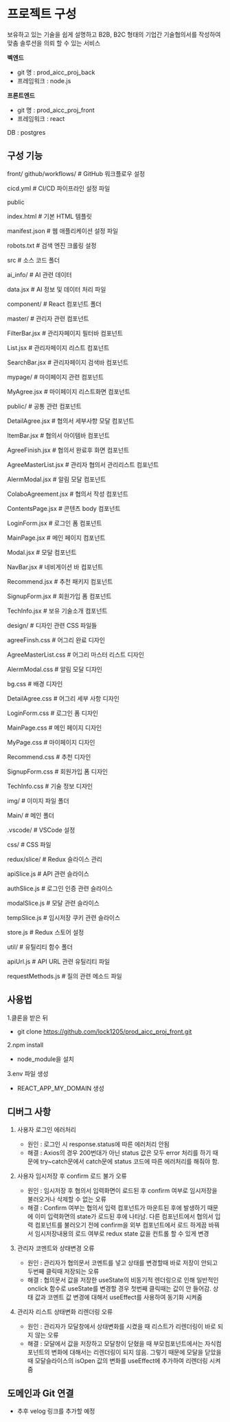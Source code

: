 # 프로젝트 구성

보유하고 있는 기술을 쉽게 설명하고 B2B, B2C 형태의 기업간 기술협의서를 작성하여 맞춤 솔루션을 의뢰 할 수 있는 서비스

**벡엔드** 
 - git 명 : prod_aicc_proj_back
 - 프레임워크 : node.js

**프론트엔드** 
 - git 명 : prod_aicc_proj_front
 - 프레임워크 : react

DB : postgres

## 구성 기능 ##

front/
github/workflows/              # GitHub 워크플로우 설정

cicd.yml            # CI/CD 파이프라인 설정 파일


public                  

index.html              # 기본 HTML 템플릿

manifest.json           # 웹 애플리케이션 설정 파일

robots.txt              # 검색 엔진 크롤링 설정


src                 # 소스 코드 폴더

ai_info/            # AI 관련 데이터

data.jsx            # AI 정보 및 데이터 처리 파일

component/           # React 컴포넌트 폴더

master/             # 관리자 관련 컴포넌트

FilterBar.jsx       # 관리자페이지 필터바 컴포넌트

List.jsx            # 관리자페이지 리스트 컴포넌트

SearchBar.jsx       # 관리자페이지 검색바 컴포넌트

mypage/             # 마이페이지 관련 컴포넌트

MyAgree.jsx         # 마이페이지 리스트화면 컴포넌트

public/             # 공통 관련 컴포넌트

DetailAgree.jsx     # 협의서 세부사항 모달 컴포넌트

ItemBar.jsx         # 협의서 아이템바 컴포넌트

AgreeFinish.jsx     # 협의서 완료후 화면 컴포넌트

AgreeMasterList.jsx # 관리자 협의서 관리리스트 컴포넌트

AlermModal.jsx      # 알림 모달 컴포넌트

ColaboAgreement.jsx # 협의서 작성 컴포넌트

ContentsPage.jsx    # 콘텐츠 body 컴포넌트

LoginForm.jsx       # 로그인 폼 컴포넌트

MainPage.jsx        # 메인 페이지 컴포넌트

Modal.jsx           # 모달 컴포넌트

NavBar.jsx          # 네비게이션 바 컴포넌트

Recommend.jsx       # 추천 패키지 컴포넌트

SignupForm.jsx      # 회원가입 폼 컴포넌트

TechInfo.jsx        # 보유 기술소개 컴포넌트



design/             # 디자인 관련 CSS 파일들

agreeFinsh.css      # 어그리 완료 디자인

AgreeMasterList.css # 어그리 마스터 리스트 디자인

AlermModal.css      # 알림 모달 디자인

bg.css              # 배경 디자인

DetailAgree.css     # 어그리 세부 사항 디자인

LoginForm.css       # 로그인 폼 디자인

MainPage.css        # 메인 페이지 디자인

MyPage.css          # 마이페이지 디자인

Recommend.css       # 추천 디자인

SignupForm.css      # 회원가입 폼 디자인

TechInfo.css        # 기술 정보 디자인

img/                # 이미지 파일 폴더

Main/               # 메인 폴더

.vscode/            # VSCode 설정

css/                # CSS 파일

redux/slice/        # Redux 슬라이스 관리

apiSlice.js         # API 관련 슬라이스

authSlice.js        # 로그인 인증 관련 슬라이스

modalSlice.js       # 모달 관련 슬라이스

tempSlice.js        # 임시저장 쿠키 관련 슬라이스

store.js            # Redux 스토어 설정

util/               # 유틸리티 함수 폴더

apiUrl.js           # API URL 관련 유틸리티 파일

requestMethods.js   # 질의 관련 메소드 파일

## 사용법 ##
1.클론을 받은 뒤
 - git clone https://github.com/lock1205/prod_aicc_proj_front.git

2.npm install 
 - node_module을 설치

3.env 파일 생성
 - REACT_APP_MY_DOMAIN 생성

## 디버그 사항 ##
1. 사용자 로그인 에러처리
   - 원인 : 로그인 시 response.status에 따른 에러처리 안됨
   - 해결 : Axios의 경우 200번대가 아닌 status 값은 모두 error 처리를 하기 때문에 try~catch문에서  catch문에 status 코드에 따른 에러처리를 해줘야 함.
  
2. 사용자 임시저장 후 confirm 로드 불가 오류
   - 원인 : 임시저장 후 협의서 입력화면이 로드된 후 confirm 여부로 임시저장을 불러오거나 삭제할 수 없는 오류
   - 해결 : Confirm 여부는 협의서 입력 컴포넌트가 마운트된 후에 발생하기 때문에 이미 입력화면의 state가 로드된 후에 나타남. 다른 컴포넌트에서 협의서 입력 컴포넌트를 불러오기 전에
            confirm을 외부 컴포넌트에서 로드 하게끔 바꿔서 임시저장내용의 로드 여부로 redux state 값을 컨트롤 할 수 있게 변경

3. 관리자 코멘트와 상태변경 오류
   - 원인 : 관리자가  협의문서 코멘트를 넣고 상태를 변경할때 바로 저장이 안되고 두번째 클릭때 저장되는 오류
   - 해결 : 협의문서 값을 저장한 useState의 비동기적 렌더링으로 인해 일반적인 onclick 함수로 useState를 변경할 경우 첫번째 클릭때는 값이 안 들어감. 상태 값과 코멘트 값 변경에 대해서
            useEffect를 사용하여 동기화 시켜줌
     
4. 관리자 리스트 상태변화 리렌더링 오류
   - 원인 : 관리자가  모달창에서 상태변화를 시켰을 때 리스트가 리렌더링이 바로 되지 않는 오류
   - 해결 : 모달에서 값을 저장하고 모달창이 닫혔을 때 부모컴포넌트에서는 자식컴포넌트의 변화에 대해서는 리렌더링이 되지 않음. 그렇기 때문에 모달을 닫았을 때
            모달슬라이스의 isOpen 값의 변화를 useEffect에 추가하여 리렌더링 시켜줌


## 도메인과 Git 연결 ##
- 추후 velog 링크를 추가할 예정
